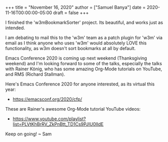 +++
title = "November 16, 2020"
author = ["Samuel Banya"]
date = 2020-11-16T00:00:00-05:00
draft = false
+++

I finished the 'w3mBookmarkSorter' project. Its beautiful, and works just as intended.

I am debating to mail this to the 'w3m' team as a patch plugin for 'w3m' via email as I think anyone who uses 'w3m' would absolutely LOVE this functionality,
as w3m doesn't sort bookmarks at all by default.

Emacs Conference 2020 is coming up next weekend (Thanksgiving weekend) and I'm looking forward to some of the talks, especially the talks with
Rainer König, who has some amazing Org-Mode tutorials on YouTube, and RMS (Richard Stallman).

Here's Emacs Conference 2020 for anyone interested, as its virtual this year:

-   <https://emacsconf.org/2020/cfp/>

These are Rainer's awesome Org-Mode tutorial YouTube videos:

-   <https://www.youtube.com/playlist?list=PLVtKhBrRV_ZkPnBtt_TD1Cs9PJlU0IIdE>

Keep on going!
~ Sam